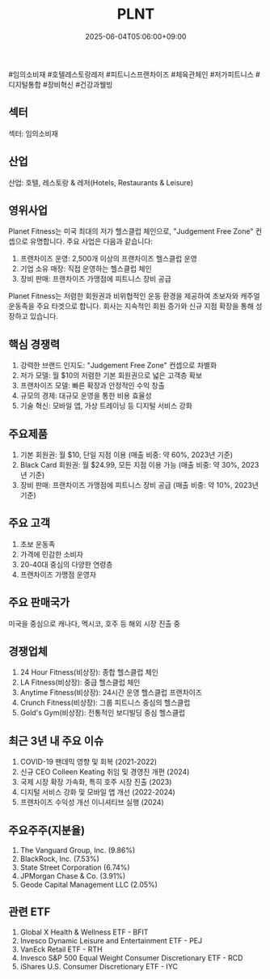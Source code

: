 ﻿---
title: "PLNT"
date: 2025-06-04T05:06:00+09:00
lastmod: 2025-06-04T05:06:00+09:00
type: docs
sidebar:
  open: true
weight: 695
---
<div style="display:none">
  <meta property="article:published_time" content="2025-06-03T20:06:00Z" />
  <meta property="article:modified_time" content="2025-06-03T20:06:00Z" />
</div>
#임의소비재 #호텔레스토랑레저 #피트니스프랜차이즈 #체육관체인 #저가피트니스  #디지털통합 #장비혁신 #건강과웰빙

## 섹터

섹터: 임의소비재

## 산업

산업: 호텔, 레스토랑 & 레저(Hotels, Restaurants & Leisure)

## 영위사업

Planet Fitness는 미국 최대의 저가 헬스클럽 체인으로, "Judgement Free Zone" 컨셉으로 유명합니다. 주요 사업은 다음과 같습니다:

1. 프랜차이즈 운영: 2,500개 이상의 프랜차이즈 헬스클럽 운영
2. 기업 소유 매장: 직접 운영하는 헬스클럽 체인
3. 장비 판매: 프랜차이즈 가맹점에 피트니스 장비 공급

Planet Fitness는 저렴한 회원권과 비위협적인 운동 환경을 제공하여 초보자와 캐주얼 운동족을 주요 타겟으로 합니다. 회사는 지속적인 회원 증가와 신규 지점 확장을 통해 성장하고 있습니다.

## 핵심 경쟁력

1. 강력한 브랜드 인지도: "Judgement Free Zone" 컨셉으로 차별화
2. 저가 모델: 월 $10의 저렴한 기본 회원권으로 넓은 고객층 확보
3. 프랜차이즈 모델: 빠른 확장과 안정적인 수익 창출
4. 규모의 경제: 대규모 운영을 통한 비용 효율성
5. 기술 혁신: 모바일 앱, 가상 트레이닝 등 디지털 서비스 강화

## 주요제품

1. 기본 회원권: 월 $10, 단일 지점 이용 (매출 비중: 약 60%, 2023년 기준)
2. Black Card 회원권: 월 $24.99, 모든 지점 이용 가능 (매출 비중: 약 30%, 2023년 기준)
3. 장비 판매: 프랜차이즈 가맹점에 피트니스 장비 공급 (매출 비중: 약 10%, 2023년 기준)

## 주요 고객

1. 초보 운동족
2. 가격에 민감한 소비자
3. 20-40대 중심의 다양한 연령층
4. 프랜차이즈 가맹점 운영자

## 주요 판매국가

미국을 중심으로 캐나다, 멕시코, 호주 등 해외 시장 진출 중

## 경쟁업체

1. 24 Hour Fitness(비상장): 종합 헬스클럽 체인
2. LA Fitness(비상장): 중급 헬스클럽 체인
3. Anytime Fitness(비상장): 24시간 운영 헬스클럽 프랜차이즈
4. Crunch Fitness(비상장): 그룹 피트니스 중심의 헬스클럽
5. Gold's Gym(비상장): 전통적인 보디빌딩 중심 헬스클럽

## 최근 3년 내 주요 이슈

1. COVID-19 팬데믹 영향 및 회복 (2021-2022)
2. 신규 CEO Colleen Keating 취임 및 경영진 개편 (2024)
3. 국제 시장 확장 가속화, 특히 호주 시장 진출 (2023)
4. 디지털 서비스 강화 및 모바일 앱 개선 (2022-2024)
5. 프랜차이즈 수익성 개선 이니셔티브 실행 (2024)

## 주요주주(지분율)

1. The Vanguard Group, Inc. (9.86%)
2. BlackRock, Inc. (7.53%)
3. State Street Corporation (6.74%)
4. JPMorgan Chase & Co. (3.91%)
5. Geode Capital Management LLC (2.05%)

## 관련 ETF

1. Global X Health & Wellness ETF - BFIT
2. Invesco Dynamic Leisure and Entertainment ETF - PEJ
3. VanEck Retail ETF - RTH
4. Invesco S&P 500 Equal Weight Consumer Discretionary ETF - RCD
5. iShares U.S. Consumer Discretionary ETF - IYC
